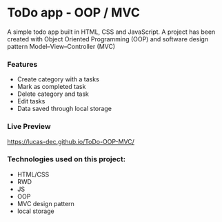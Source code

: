 # ToDo app - OOP / MVC

A simple todo app built in HTML, CSS and JavaScript. A project has been created with Object Oriented Programming (OOP) and software design pattern Model–View–Controller (MVC)

### Features

- Create category with a tasks
- Mark as completed task
- Delete category and task
- Edit tasks
- Data saved through local storage

### Live Preview

https://lucas-dec.github.io/ToDo-OOP-MVC/

### Technologies used on this project:

- HTML/CSS
- RWD
- JS
- OOP
- MVC design pattern 
- local storage
